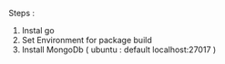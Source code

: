 

Steps : 

1.  Instal go 
2.  Set Environment for package build
3.  Install MongoDb ( ubuntu : default localhost:27017 )
